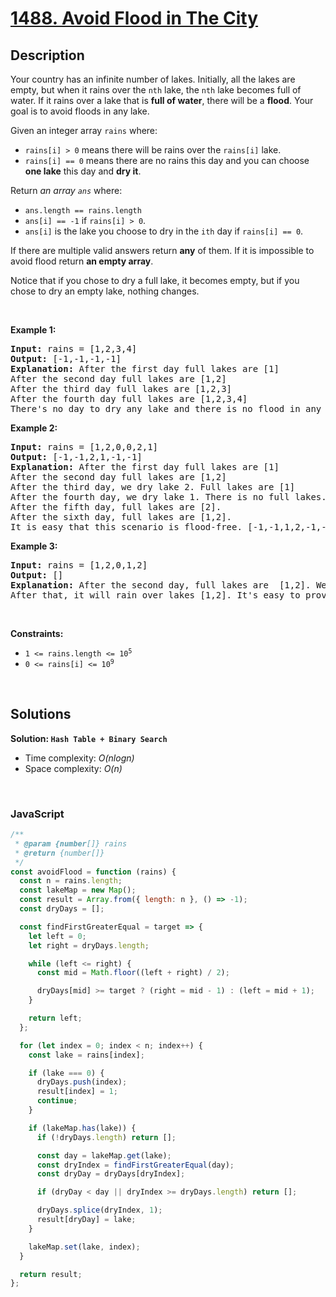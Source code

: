 # [1488. Avoid Flood in The City](https://leetcode.com/problems/avoid-flood-in-the-city)

## Description

<div class="_1l1MA" data-track-load="description_content"><p>Your country has an infinite number of lakes. Initially, all the lakes are empty, but when it rains over the <code>nth</code> lake, the <code>nth</code> lake becomes full of water. If it rains over a lake that is <strong>full of water</strong>, there will be a <strong>flood</strong>. Your goal is to avoid floods in any lake.</p>

<p>Given an integer array <code>rains</code> where:</p>

<ul>
	<li><code>rains[i] &gt; 0</code> means there will be rains over the <code>rains[i]</code> lake.</li>
	<li><code>rains[i] == 0</code> means there are no rains this day and you can choose <strong>one lake</strong> this day and <strong>dry it</strong>.</li>
</ul>

<p>Return <em>an array <code>ans</code></em> where:</p>

<ul>
	<li><code>ans.length == rains.length</code></li>
	<li><code>ans[i] == -1</code> if <code>rains[i] &gt; 0</code>.</li>
	<li><code>ans[i]</code> is the lake you choose to dry in the <code>ith</code> day if <code>rains[i] == 0</code>.</li>
</ul>

<p>If there are multiple valid answers return <strong>any</strong> of them. If it is impossible to avoid flood return <strong>an empty array</strong>.</p>

<p>Notice that if you chose to dry a full lake, it becomes empty, but if you chose to dry an empty lake, nothing changes.</p>

<p>&nbsp;</p>
<p><strong class="example">Example 1:</strong></p>

<pre><strong>Input:</strong> rains = [1,2,3,4]
<strong>Output:</strong> [-1,-1,-1,-1]
<strong>Explanation:</strong> After the first day full lakes are [1]
After the second day full lakes are [1,2]
After the third day full lakes are [1,2,3]
After the fourth day full lakes are [1,2,3,4]
There's no day to dry any lake and there is no flood in any lake.
</pre>

<p><strong class="example">Example 2:</strong></p>

<pre><strong>Input:</strong> rains = [1,2,0,0,2,1]
<strong>Output:</strong> [-1,-1,2,1,-1,-1]
<strong>Explanation:</strong> After the first day full lakes are [1]
After the second day full lakes are [1,2]
After the third day, we dry lake 2. Full lakes are [1]
After the fourth day, we dry lake 1. There is no full lakes.
After the fifth day, full lakes are [2].
After the sixth day, full lakes are [1,2].
It is easy that this scenario is flood-free. [-1,-1,1,2,-1,-1] is another acceptable scenario.
</pre>

<p><strong class="example">Example 3:</strong></p>

<pre><strong>Input:</strong> rains = [1,2,0,1,2]
<strong>Output:</strong> []
<strong>Explanation:</strong> After the second day, full lakes are  [1,2]. We have to dry one lake in the third day.
After that, it will rain over lakes [1,2]. It's easy to prove that no matter which lake you choose to dry in the 3rd day, the other one will flood.
</pre>

<p>&nbsp;</p>
<p><strong>Constraints:</strong></p>

<ul>
	<li><code>1 &lt;= rains.length &lt;= 10<sup>5</sup></code></li>
	<li><code>0 &lt;= rains[i] &lt;= 10<sup>9</sup></code></li>
</ul>
</div>

<p>&nbsp;</p>

## Solutions

**Solution: `Hash Table + Binary Search`**

- Time complexity: <em>O(nlogn)</em>
- Space complexity: <em>O(n)</em>

<p>&nbsp;</p>

### **JavaScript**

```js
/**
 * @param {number[]} rains
 * @return {number[]}
 */
const avoidFlood = function (rains) {
  const n = rains.length;
  const lakeMap = new Map();
  const result = Array.from({ length: n }, () => -1);
  const dryDays = [];

  const findFirstGreaterEqual = target => {
    let left = 0;
    let right = dryDays.length;

    while (left <= right) {
      const mid = Math.floor((left + right) / 2);

      dryDays[mid] >= target ? (right = mid - 1) : (left = mid + 1);
    }

    return left;
  };

  for (let index = 0; index < n; index++) {
    const lake = rains[index];

    if (lake === 0) {
      dryDays.push(index);
      result[index] = 1;
      continue;
    }

    if (lakeMap.has(lake)) {
      if (!dryDays.length) return [];

      const day = lakeMap.get(lake);
      const dryIndex = findFirstGreaterEqual(day);
      const dryDay = dryDays[dryIndex];

      if (dryDay < day || dryIndex >= dryDays.length) return [];

      dryDays.splice(dryIndex, 1);
      result[dryDay] = lake;
    }

    lakeMap.set(lake, index);
  }

  return result;
};
```

